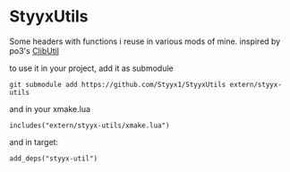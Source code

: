 # StyyxUtils

Some headers with functions i reuse in various mods of mine. 
inspired by po3's [ClibUtil](https://github.com/powerof3/CLibUtil) 

to use it in your project, add it as submodule 
```
git submodule add https://github.com/Styyx1/StyyxUtils extern/styyx-utils
```

and in your xmake.lua
```
includes("extern/styyx-utils/xmake.lua")
```
and in target:
```
add_deps("styyx-util")
```
